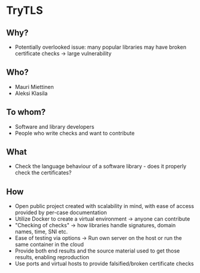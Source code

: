 # TryTLS

## Why?
* Potentially overlooked issue: many popular libraries may have broken certificate checks -> large vulnerability

## Who?
* Mauri Miettinen
* Aleksi Klasila

## To whom?
* Software and library developers
* People who write checks and want to contribute

## What
* Check the language behaviour of a software library - does it properly check the certificates?

## How
* Open public project created with scalability in mind, with ease of access provided by per-case documentation
* Utilize Docker to create a virtual environment -> anyone can contribute
* "Checking of checks" -> how libraries handle signatures, domain names, time, SNI etc.
* Ease of testing via options -> Run own server on the host or run the same container in the cloud
* Provide both end results and the source material used to get those results, enabling reproduction
* Use ports and virtual hosts to provide falsified/broken certificate checks

